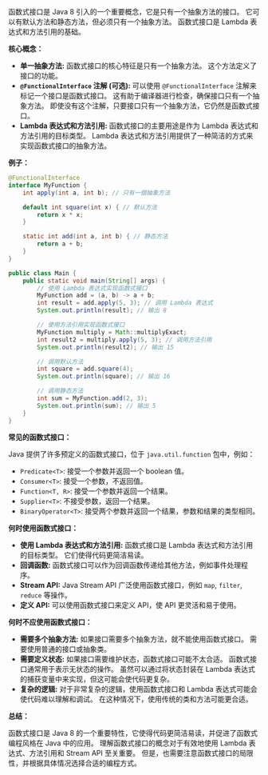 
函数式接口是 Java 8 引入的一个重要概念，它是只有一个抽象方法的接口。  它可以有默认方法和静态方法，但必须只有一个抽象方法。  函数式接口是 Lambda 表达式和方法引用的基础。

**核心概念：**

* **单一抽象方法:** 函数式接口的核心特征是只有一个抽象方法。  这个方法定义了接口的功能。
* **`@FunctionalInterface` 注解 (可选):**  可以使用 `@FunctionalInterface` 注解来标记一个接口是函数式接口。  这有助于编译器进行检查，确保接口只有一个抽象方法。  即使没有这个注解，只要接口只有一个抽象方法，它仍然是函数式接口。
* **Lambda 表达式和方法引用:** 函数式接口的主要用途是作为 Lambda 表达式和方法引用的目标类型。  Lambda 表达式和方法引用提供了一种简洁的方式来实现函数式接口的抽象方法。

**例子：**

```java
@FunctionalInterface
interface MyFunction {
    int apply(int a, int b); // 只有一個抽象方法

    default int square(int x) { // 默认方法
        return x * x;
    }

    static int add(int a, int b) { // 静态方法
        return a + b;
    }
}

public class Main {
    public static void main(String[] args) {
        // 使用 Lambda 表达式实现函数式接口
        MyFunction add = (a, b) -> a + b;
        int result = add.apply(5, 3); // 调用 Lambda 表达式
        System.out.println(result); // 输出 8

        // 使用方法引用实现函数式接口
        MyFunction multiply = Math::multiplyExact;
        int result2 = multiply.apply(5, 3); // 调用方法引用
        System.out.println(result2); // 输出 15

        // 调用默认方法
        int square = add.square(4);
        System.out.println(square); // 输出 16

        // 调用静态方法
        int sum = MyFunction.add(2, 3);
        System.out.println(sum); // 输出 5
    }
}
```

**常见的函数式接口：**

Java 提供了许多预定义的函数式接口，位于 `java.util.function` 包中，例如：

* `Predicate<T>`:  接受一个参数并返回一个 boolean 值。
* `Consumer<T>`:  接受一个参数，不返回值。
* `Function<T, R>`:  接受一个参数并返回一个结果。
* `Supplier<T>`:  不接受参数，返回一个结果。
* `BinaryOperator<T>`:  接受两个参数并返回一个结果，参数和结果的类型相同。

**何时使用函数式接口：**

* **使用 Lambda 表达式和方法引用:**  函数式接口是 Lambda 表达式和方法引用的目标类型。  它们使得代码更简洁易读。
* **回调函数:**  函数式接口可以作为回调函数传递给其他方法，例如事件处理程序。
* **Stream API:**  Java Stream API 广泛使用函数式接口，例如 `map`, `filter`, `reduce` 等操作。
* **定义 API:**  可以使用函数式接口来定义 API，使 API 更灵活和易于使用。


**何时不应使用函数式接口：**

* **需要多个抽象方法:**  如果接口需要多个抽象方法，就不能使用函数式接口。  需要使用普通的接口或抽象类。
* **需要定义状态:**  如果接口需要维护状态，函数式接口可能不太合适。  函数式接口通常用于表示无状态的操作。  虽然可以通过将状态封装在 Lambda 表达式的捕获变量中来实现，但这可能会使代码更复杂。
* **复杂的逻辑:**  对于非常复杂的逻辑，使用函数式接口和 Lambda 表达式可能会使代码难以理解和调试。  在这种情况下，使用传统的类和方法可能更合适。


**总结：**

函数式接口是 Java 8 的一个重要特性，它使得代码更简洁易读，并促进了函数式编程风格在 Java 中的应用。  理解函数式接口的概念对于有效地使用 Lambda 表达式、方法引用和 Stream API 至关重要。  但是，也需要注意函数式接口的局限性，并根据具体情况选择合适的编程方式。
